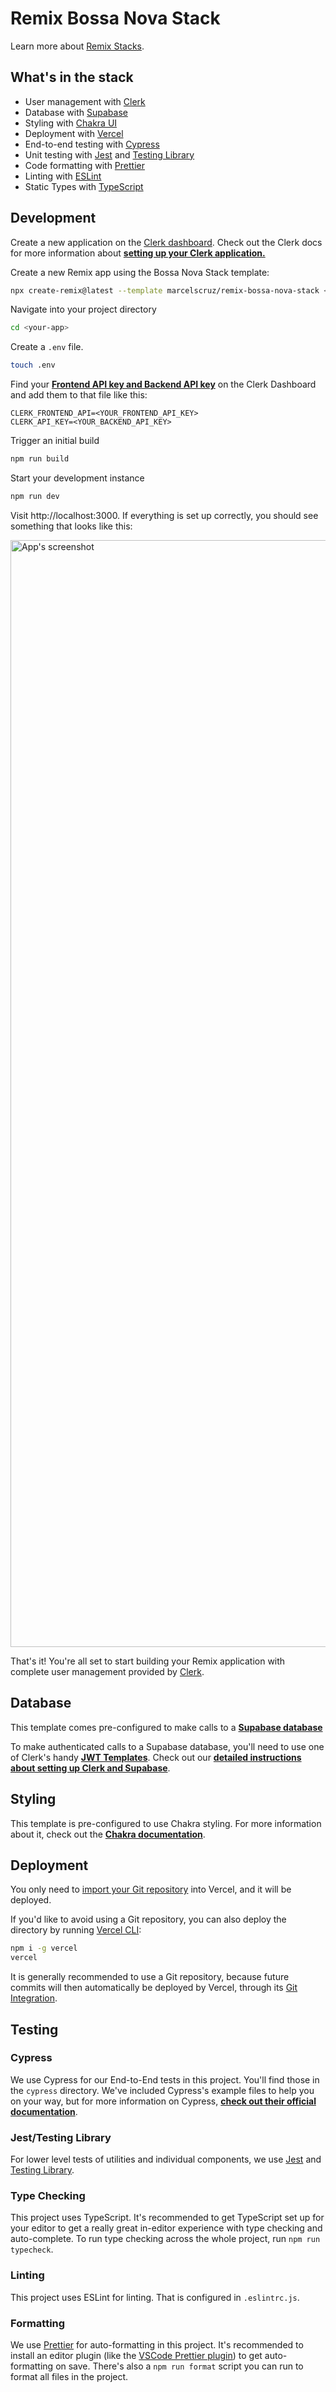 # Remix Bossa Nova Stack

<!-- ![The Bossa Nova Stack](https://user-images.githubusercontent.com/96198083/170412378-b529b437-cd82-4fd4-add7-4abcfd64997c.png) -->

Learn more about [Remix Stacks](https://remix.run/stacks).

<!-- For more on our thoughts on the New Wave Stack check out our [blog post.](https://clerk.dev/blog/new-wave-stack) -->

<!-- To view this template in deployment visit: [new-wave-stack.netlify.app](https://new-wave-stack.netlify.app/) -->

## What's in the stack

-   User management with [Clerk](https://clerk.dev)
-   Database with [Supabase](https://supabase.com)
-   Styling with [Chakra UI](https://chakra-ui.com/)
-   Deployment with [Vercel](https://www.vercel.com/)
-   End-to-end testing with [Cypress](https://cypress.io)
-   Unit testing with [Jest](https://jestjs.io/) and [Testing Library](https://testing-library.com)
-   Code formatting with [Prettier](https://prettier.io)
-   Linting with [ESLint](https://eslint.org)
-   Static Types with [TypeScript](https://typescriptlang.org)

## Development

Create a new application on the [Clerk dashboard](https://dashboard.clerk.dev).
Check out the Clerk docs for more information about **[setting up your Clerk application.](https://clerk.dev/docs/how-to/set-up-your-application)**

Create a new Remix app using the Bossa Nova Stack template:

```sh
npx create-remix@latest --template marcelscruz/remix-bossa-nova-stack <your-app>
```

Navigate into your project directory

```sh
cd <your-app>
```

Create a `.env` file.

```sh
touch .env
```

Find your **[Frontend API key and Backend API key](https://dashboard.clerk.dev/last-active?path=api-keys)** on the Clerk Dashboard and add them to that file like this:

```
CLERK_FRONTEND_API=<YOUR_FRONTEND_API_KEY>
CLERK_API_KEY=<YOUR_BACKEND_API_KEY>
```

Trigger an initial build

```sh
npm run build
```

Start your development instance

```sh
npm run dev
```

Visit http://localhost:3000. If everything is set up correctly, you should see something that looks like this:

<img width="1771" alt="App's screenshot" src="./public/images/app-screenshot.png">

That's it! You're all set to start building your Remix application with complete user management provided by [Clerk](https://clerk.dev).

## Database

This template comes pre-configured to make calls to a **[Supabase database](https://supabase.com)**

To make authenticated calls to a Supabase database, you'll need to use one of Clerk's handy **[JWT Templates](https://clerk.dev/docs/how-to/jwt-templates)**. Check out our **[detailed instructions about setting up Clerk and Supabase](https://clerk.dev/docs/integration/supabase)**.

<!-- For a better understanding about how Fauna works with Remix and Clerk, it is highly recommend to work through Clerk's **[Remix/Clerk/Fauna Tutorial](https://clerk.dev/tutorials/build-movie-emoji-quiz-with-remix-fauna-and-clerk)** -->

## Styling

This template is pre-configured to use Chakra styling. For more information about it, check out the **[Chakra documentation](https://chakra-ui.com/docs)**.

## Deployment

You only need to [import your Git repository](https://vercel.com/new) into Vercel, and it will be deployed.

If you'd like to avoid using a Git repository, you can also deploy the directory by running [Vercel CLI](https://vercel.com/cli):

```sh
npm i -g vercel
vercel
```

It is generally recommended to use a Git repository, because future commits will then automatically be deployed by Vercel, through its [Git Integration](https://vercel.com/docs/concepts/git).

## Testing

### Cypress

We use Cypress for our End-to-End tests in this project. You'll find those in the `cypress` directory. We've included Cypress's example files to help you on your way, but for more information on Cypress, **[check out their official documentation](https://docs.cypress.io/guides/core-concepts/introduction-to-cypress)**.

### Jest/Testing Library

For lower level tests of utilities and individual components, we use [Jest](https://jestjs.io/) and [Testing Library](https://testing-library.com).

### Type Checking

This project uses TypeScript. It's recommended to get TypeScript set up for your editor to get a really great in-editor experience with type checking and auto-complete. To run type checking across the whole project, run `npm run typecheck`.

### Linting

This project uses ESLint for linting. That is configured in `.eslintrc.js`.

### Formatting

We use [Prettier](https://prettier.io/) for auto-formatting in this project. It's recommended to install an editor plugin (like the [VSCode Prettier plugin](https://marketplace.visualstudio.com/items?itemName=esbenp.prettier-vscode)) to get auto-formatting on save. There's also a `npm run format` script you can run to format all files in the project.
